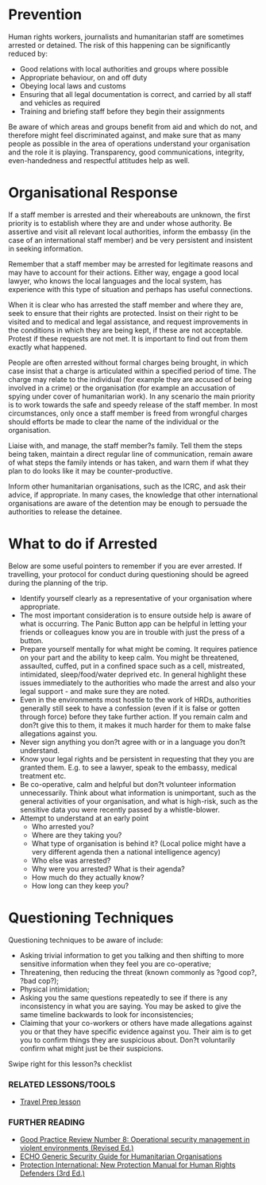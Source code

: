 Prevention
==========

Human rights workers, journalists and humanitarian staff are sometimes
arrested or detained. The risk of this happening can be significantly
reduced by:

-   Good relations with local authorities and groups where possible
-   Appropriate behaviour, on and off duty
-   Obeying local laws and customs
-   Ensuring that all legal documentation is correct, and carried by all
    staff and vehicles as required
-   Training and briefing staff before they begin their assignments

Be aware of which areas and groups benefit from aid and which do not,
and therefore might feel discriminated against, and make sure that as
many people as possible in the area of operations understand your
organisation and the role it is playing. Transparency, good
communications, integrity, even-handedness and respectful attitudes help
as well.

Organisational Response
=======================

If a staff member is arrested and their whereabouts are unknown, the
first priority is to establish where they are and under whose authority.
Be assertive and visit all relevant local authorities, inform the
embassy (in the case of an international staff member) and be very
persistent and insistent in seeking information.

Remember that a staff member may be arrested for legitimate reasons and
may have to account for their actions. Either way, engage a good local
lawyer, who knows the local languages and the local system, has
experience with this type of situation and perhaps has useful
connections.

When it is clear who has arrested the staff member and where they are,
seek to ensure that their rights are protected. Insist on their right to
be visited and to medical and legal assistance, and request improvements
in the conditions in which they are being kept, if these are not
acceptable. Protest if these requests are not met. It is important to
find out from them exactly what happened.

People are often arrested without formal charges being brought, in which
case insist that a charge is articulated within a specified period of
time. The charge may relate to the individual (for example they are
accused of being involved in a crime) or the organisation (for example
an accusation of spying under cover of humanitarian work). In any
scenario the main priority is to work towards the safe and speedy
release of the staff member. In most circumstances, only once a staff
member is freed from wrongful charges should efforts be made to clear
the name of the individual or the organisation.

Liaise with, and manage, the staff member?s family. Tell them the steps
being taken, maintain a direct regular line of communication, remain
aware of what steps the family intends or has taken, and warn them if
what they plan to do looks like it may be counter-productive.

Inform other humanitarian organisations, such as the ICRC, and ask their
advice, if appropriate. In many cases, the knowledge that other
international organisations are aware of the detention may be enough to
persuade the authorities to release the detainee.

What to do if Arrested
======================

Below are some useful pointers to remember if you are ever arrested. If
travelling, your protocol for conduct during questioning should be
agreed during the planning of the trip.

-   Identify yourself clearly as a representative of your organisation
    where appropriate.
-   The most important consideration is to ensure outside help is aware
    of what is occurring. The Panic Button app can be helpful in letting
    your friends or colleagues know you are in trouble with just the
    press of a button.
-   Prepare yourself mentally for what might be coming. It requires
    patience on your part and the ability to keep calm. You might be
    threatened, assaulted, cuffed, put in a confined space such as a
    cell, mistreated, intimidated, sleep/food/water deprived etc. In
    general highlight these issues immediately to the authorities who
    made the arrest and also your legal support - and make sure they
    are noted.
-   Even in the environments most hostile to the work of HRDs,
    authorities generally still seek to have a confession (even if it is
    false or gotten through force) before they take further action. If
    you remain calm and don?t give this to them, it makes it much harder
    for them to make false allegations against you.
-   Never sign anything you don?t agree with or in a language you
    don?t understand.
-   Know your legal rights and be persistent in requesting that they you
    are granted them. E.g. to see a lawyer, speak to the embassy,
    medical treatment etc.
-   Be co-operative, calm and helpful but don?t volunteer
    information unnecessarily. Think about what information is
    unimportant, such as the general activities of your organisation,
    and what is high-risk, such as the sensitive data you were recently
    passed by a whistle-blower.
-   Attempt to understand at an early point
    -   Who arrested you?
    -   Where are they taking you?
    -   What type of organisation is behind it? (Local police might have
        a very different agenda then a national intelligence agency)
    -   Who else was arrested?
    -   Why were you arrested? What is their agenda?
    -   How much do they actually know?
    -   How long can they keep you?

Questioning Techniques
======================

Questioning techniques to be aware of include:

-   Asking trivial information to get you talking and then shifting to
    more sensitive information when they feel you are co-operative;
-   Threatening, then reducing the threat (known commonly as ?good cop?,
    ?bad cop?);
-   Physical intimidation;
-   Asking you the same questions repeatedly to see if there is any
    inconsistency in what you are saying. You may be asked to give the
    same timeline backwards to look for inconsistencies;
-   Claiming that your co-workers or others have made allegations
    against you or that they have specific evidence against you. Their
    aim is to get you to confirm things they are suspicious about. Don?t
    voluntarily confirm what might just be their suspicions.

Swipe right for this lesson?s checklist

### RELATED LESSONS/TOOLS

-   [Travel Prep lesson](umbrella://lesson/travel-preparation)

### FURTHER READING

-   [Good Practice Review Number 8: Operational security management in
    violent environments
    (Revised Ed.)](https://www.odihpn.org/download/gpr_8_revised2pdf)
-   [ECHO Generic Security Guide for Humanitarian
    Organisations](https://www.google.co.uk/url?sa=t&rct=j&q=&esrc=s&source=web&cd=1&cad=rja&uact=8&ved=0CCEQFjAA&url=http%3A%2F%2Fec.europa.eu%2Fecho%2Ffiles%2Fevaluation%2Fwatsan2005%2Fannex_files%2FECHO%2FECHO12%20-%20echo_generic_security_guide_en.doc&ei=kLxAVc6LOILuUP2SgbAE&usg=AFQjCNEXEOcbLeV24f3WolHmDwLq7KJzlQ&sig2=hbnI7wfdrGIHS7mmikBRWA)
-   [Protection International: New Protection Manual for Human Rights
    Defenders
    (3rd Ed.)](http://protectioninternational.org/publication/new-protection-manual-for-human-rights-defenders-3rd-edition/)

